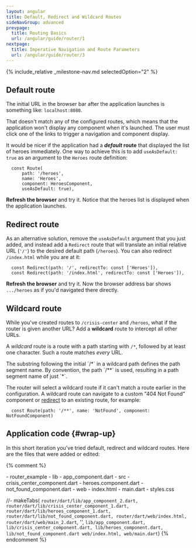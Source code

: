 ```yaml
---
layout: angular
title: Default, Redirect and Wildcard Routes
sideNavGroup: advanced
prevpage:
  title: Routing Basics
  url: /angular/guide/router/1
nextpage:
  title: Imperative Navigation and Route Parameters
  url: /angular/guide/router/3
---
```

<!-- FilePath: src/angular/guide/router/2.md -->
<?code-excerpt path-base="router"?>
{% include_relative _milestone-nav.md selectedOption="2" %}

## Default route

The initial URL in the browser bar after the application launches is something like:
`localhost:8080`.

That doesn't match any of the configured routes, which means that the application won't
display any component when it's launched.
The user must click one of the links to trigger a navigation and component display.

It would be nicer if the application had a **_default_ route**
that displayed the list of heroes immediately.
One way to achieve this is to add `useAsDefault: true` as an argument
to the `Heroes` route definition:

<?code-excerpt "lib/app_component_2.dart (Route.useAsDefault)" region="Route.useAsDefault" title?>
```
  const Route(
      path: '/heroes',
      name: 'Heroes',
      component: HeroesComponent,
      useAsDefault: true),
```

**Refresh the browser** and try it. Notice that the heroes list is displayed when the application launches.

## Redirect route

As an alternative solution, remove the `useAsDefault` argument that you just added,
and instead add a `Redirect` route that will translate an initial relative URL (`'/'`)
to the desired default path (`/heroes`). You can also redirect `/index.html` while
you are at it:

<?code-excerpt "lib/app_component_2.dart (Redirect)" title?>
```
  const Redirect(path: '/', redirectTo: const ['Heroes']),
  const Redirect(path: '/index.html', redirectTo: const ['Heroes']),
```

**Refresh the browser** and try it. Now the browser address bar shows `.../heroes`
as if you'd navigated there directly.

## Wildcard route

While you've created routes to `/crisis-center` and `/heroes`,
what if the router is given another URL?
Add a **wildcard** route to intercept all other URLs.

A _wildcard_ route is a route with a path starting with `/*`, followed by at least one character.
Such a route matches _every_ URL.

<div class="l-sub-section" markdown="1">
  The substring following the initial `/*` in a wildcard path defines the path segment name.
  By convention, the path `/**` is used, resulting in a path segment name of just `*`.
</div>

The router will select a wildcard route if it can't match a route earlier in the configuration.
A wildcard route can navigate to a custom "404 Not Found" component or
[redirect](#redirect-route) to an existing route, for example:

<?code-excerpt "lib/app_component_2.dart (wildcard)" title?>
```
  const Route(path: '/**', name: 'NotFound', component: NotFoundComponent)
```

## Application code {#wrap-up}

In this short iteration you've tried default, redirect and wildcard routes.
Here are the files that were added or edited:

<code-tabs>
  <?code-pane "lib/app_component_2.dart"?>
  <?code-pane "lib/src/not_found_component.dart"?>
</code-tabs>

{% comment %}
  <div class="ul-filetree" markdown="1">
  - router_example
    - lib
      - app_component.dart
      - src
        - crisis_center_component.dart
        - heroes.component.dart
        - not_found_component.dart
    - web
      - index.html
      - main.dart
      - styles.css
  </div>

  //- makeTabs(
  `router/dart/lib/app_component_2.dart,
  router/dart/lib/crisis_center_component_1.dart,
  router/dart/lib/heroes_component_1.dart,
  router/dart/lib/not_found_component.dart,
  router/dart/web/index.html,
  router/dart/web/main_2.dart`,
  '',
  `lib/app_component.dart,
  lib/crisis_center_component.dart,
  lib/heroes_component.dart,
  lib/not_found_component.dart
  web/index.html,
  web/main.dart`)
{% endcomment %}
